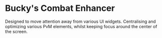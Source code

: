 # Bucky's Combat Enhancer
Designed to move attention away from various UI widgets. Centralising and optimizing various PvM elements, whilst keeping focus around the center of the screen.
